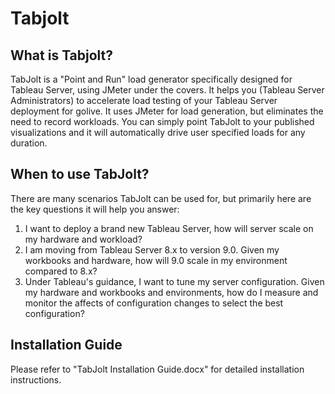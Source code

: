 # Tabjolt #

## What is Tabjolt?

TabJolt is a "Point and Run" load generator specifically designed for Tableau Server, using JMeter under the covers. It helps you (Tableau Server Administrators) to accelerate load testing of your Tableau Server deployment for golive. It uses JMeter for load generation, but eliminates the need to record workloads. You can simply point TabJolt to your published visualizations and it will automatically drive user specified loads for any duration. 

## When to use TabJolt?

There are many scenarios TabJolt can be used for, but primarily here are the key questions it will help you answer:

1. I want to deploy a brand new Tableau Server, how will server scale on my hardware and workload? 
2. I am moving from Tableau Server 8.x to version 9.0.  Given my workbooks and hardware, how will 9.0 scale in my environment compared to 8.x?
3. Under Tableau's guidance, I want to tune my server configuration.  Given my hardware and workbooks and environments, how do I measure and monitor the affects of configuration changes to select the best configuration?

## Installation Guide

Please refer to "TabJolt Installation Guide.docx" for detailed installation instructions. 
